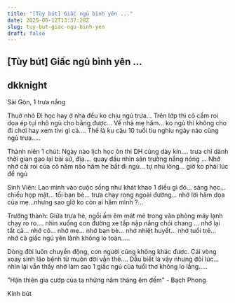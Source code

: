 ```yaml
---
title: "[Tùy bút] Giấc ngủ bình yên ..."
date: 2025-06-12T13:37:28Z
slug: tuy-but-giac-ngu-binh-yen
draft: false
---
```


## [Tùy bút] Giấc ngủ bình yên ...

## dkknight

Sài Gòn, 1 trưa nắng
 
Thuở nhỏ 
Đi học hay ở nhà đều ko chịu ngủ trưa...
Trên lớp thì cô cầm roi dọa ép tụi nhỏ ngủ cho bằng được...
Về nhà mẹ hăm... ko ngủ thì không cho đi chơi hay xem tivi gì cả....
Thế là ku cậu 10 tuổi tiu nghỉu ngày nào cũng ngủ trưa.....
 
Thành niên 1 chút:
Ngày nào lịch học ôn thi DH cũng dày kín.... trưa chỉ dành thời gian gạo lại bài sử, địa....
quay đầu nhìn sân trường nắng nóng ...
Nhớ nhớ cái roi của cô năm nào hăm he bắt đi ngủ...
tự nhủ lòng... giờ ko phải lúc để ngủ
 
Sinh Viên:
Lao mình vào cuộc sống như khát khao 1 điều gì đó...
sáng học...
chiều họp mặt...
tối bạn bè...
trưa chạy rong ngoài đường... nhớ lời hăm dọa của mẹ...nhưng sao giờ ko còn ai hăm mình ?...
 
Trưởng thành:
Giữa trưa hè, ngồi ấm êm mát mẻ trong văn phòng máy lạnh chạy ro ro....
nhìn xuống con đường xe tấp nập nắng chói chang ... nhớ lại tất cả...
nhớ cô...
nhớ mẹ...
nhớ bạn bè...
nhớ nhiệt huyết...
nhớ tuổi trẻ...
nhớ cả giấc ngủ yên lành không lo toan.....
 
Dòng đời luôn chuyển động, con người cũng không khác được. Cái vòng xoay sinh lão bệnh tử muôn đời vẫn thế.... Dẫu biết là vậy nhưng đôi lúc... nhìn lại vẫn thấy nhớ làm sao 1 giấc ngủ của tuổi thơ không lo lắng.....
 
"Hận thiên gia cướp của ta những năm tháng êm đềm" - Bạch Phong
 
Kính bút